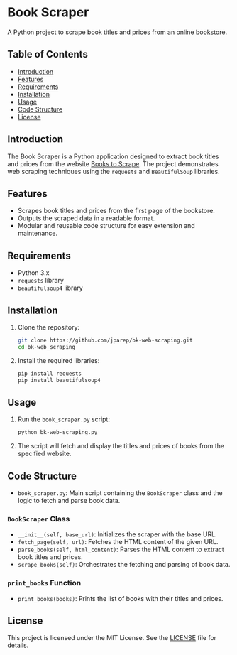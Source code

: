 # Book Scraper

A Python project to scrape book titles and prices from an online bookstore.

## Table of Contents
- [Introduction](#introduction)
- [Features](#features)
- [Requirements](#requirements)
- [Installation](#installation)
- [Usage](#usage)
- [Code Structure](#code-structure)
- [License](#license)

## Introduction
The Book Scraper is a Python application designed to extract book titles and prices from the website [Books to Scrape](http://books.toscrape.com/). The project demonstrates web scraping techniques using the `requests` and `BeautifulSoup` libraries.

## Features
- Scrapes book titles and prices from the first page of the bookstore.
- Outputs the scraped data in a readable format.
- Modular and reusable code structure for easy extension and maintenance.

## Requirements
- Python 3.x
- `requests` library
- `beautifulsoup4` library

## Installation
1. Clone the repository:
    ```bash
    git clone https://github.com/jparep/bk-web-scraping.git
    cd bk-web_scraping
    ```

2. Install the required libraries:
    ```bash
    pip install requests
    pip install beautifulsoup4
    ```

## Usage
1. Run the `book_scraper.py` script:
    ```bash
    python bk-web-scraping.py
    ```

2. The script will fetch and display the titles and prices of books from the specified website.

## Code Structure
- `book_scraper.py`: Main script containing the `BookScraper` class and the logic to fetch and parse book data.

### `BookScraper` Class
- `__init__(self, base_url)`: Initializes the scraper with the base URL.
- `fetch_page(self, url)`: Fetches the HTML content of the given URL.
- `parse_books(self, html_content)`: Parses the HTML content to extract book titles and prices.
- `scrape_books(self)`: Orchestrates the fetching and parsing of book data.

### `print_books` Function
- `print_books(books)`: Prints the list of books with their titles and prices.

## License
This project is licensed under the MIT License. See the [LICENSE](LICENSE) file for details.
